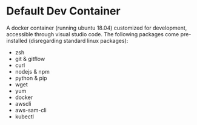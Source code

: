 # Default Dev Container

A docker container (running ubuntu 18.04) customized for development, accessible through visual studio code. The following packages come pre-installed (disregarding standard linux packages):

- zsh
- git & gitflow
- curl
- nodejs & npm
- python & pip
- wget
- yum
- docker
- awscli
- aws-sam-cli
- kubectl
